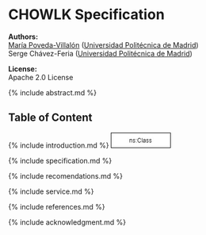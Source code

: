 # CHOWLK Specification

**Authors:**<br>
[María Poveda-Villalón](http://w3id.org/people/mpoveda) ([Universidad Politécnica de Madrid](https://www.upm.es/))<br>
Serge Chávez-Feria ([Universidad Politécnica de Madrid](https://www.upm.es/))

**License:**<br>
Apache 2.0 License

{% include abstract.md %}

## Table of Content

{% include introduction.md %}
!["Clas block"](/_includes/images/class.jpg "Class block")

{% include specification.md %}

{% include recomendations.md %}

{% include service.md %}

{% include references.md %}

{% include acknowledgment.md %}
